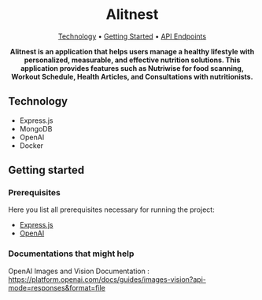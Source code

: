 <h1 align="center" style="font-weight: bold;">Alitnest</h1>

<p align="center">
 <a href="#tech">Technology</a> • 
 <a href="#started">Getting Started</a> • 
  <a href="#routes">API Endpoints</a> 
</p>

<p align="center">
    <b>Alitnest is an application that helps users manage a healthy lifestyle with personalized, measurable, and effective nutrition solutions. This application provides features such as Nutriwise for food scanning, Workout Schedule, Health Articles, and Consultations with nutritionists. </b>
</p>

<h2 id="technologies">Technology</h2>

- Express.js
- MongoDB
- OpenAI
- Docker

<h2 id="started">Getting started</h2>

<h3>Prerequisites</h3>

Here you list all prerequisites necessary for running the project:

- [Express.js](https://expressjs.com/en/starter/hello-world.html)
- [OpenAI](https://platform.openai.com/docs/overview)

<!-- ## How to use

1. **Set up the OpenAI API:**

   - If you're new to the OpenAI API, [sign up for an account](https://platform.openai.com/signup).
   - Follow the [Quickstart](https://platform.openai.com/docs/quickstart) to retrieve your API key.

2. **Set the OpenAI API key:**

   2 options:

   - Set the `OPENAI_API_KEY` environment variable [globally in your system](https://platform.openai.com/docs/libraries#create-and-export-an-api-key)
   - Set the `OPENAI_API_KEY` environment variable in the project: Create a `.env` file at the root of the project and add the following line

    ```bash
   OPENAI_API_KEY=<your_api_key>
   ```
3. **Set the database key:**

   Set the environment variable in the project: Create a `.env` file at the root of the project and add the following line

    ```bash
   MONGODB_URI=<your_url_mongodb>
   ```

4. **Clone the Repository:**

   ```bash
   git clone https://github.com/vinanamira/alitnest-be.git
   ```
   
5. **Enter the Project Directory:**

   After the cloning process is complete, enter the folder of the newly created project:

   ```bash
   cd alitnest-be
   ```

6. **Install dependencies:**

   Run in the project root:

   ```bash
   npm install
   ```

7. **Run the app:**

   ```bash
   npm start
   ```

   The app will be available at [`http://127.0.0.1:<your_port>`](http://127.0.0.1).

<h2 id="routes">📍 API Endpoints</h2>

Here is a list of the main API routes with the expected request bodies.
​
| Route               | Description                                          
|----------------------|-----------------------------------------------------
| <kbd>POST /register</kbd>     | Registering new users into the system [request details](#post-register-detail)
| <kbd>POST /login</kbd>     | Perform user authentication for login  [request details](#post-login-detail)
| <kbd>GET /profile/:userId</kbd>     | Retrieving user profile data based on userId [response details](#get-profile-detail)
| <kbd>PUT /profile/:userId</kbd>     | Updating user profile data based on userId [request details](#put-profile-detail)
| <kbd>PUT /profile/password/:userId</kbd>     | Updating the user password based on userId [request details](#forget-password-detail)
| <kbd>POST /nutriwise</kbd>     | Analyzing food from the uploaded image to calculate nutrition [request details](#post-nutriwise-detail)
| <kbd>POST /daily-goals</kbd>     | Adding the user daily food log [request details](#post-daily-goals-detail)
| <kbd>GET /daily-goals/totals/:userId/:date</kbd>     | Taking all user food records on a specific date [response details](#get-daily-goals-detail)
| <kbd>POST /survey</kbd>     | Storing user survey data related to health goals [request details](#post-survey-detail)

<h2>Autentikasi</h2>

<h3 id="post-send-detail">POST /register</h3>

**REQUEST**
```json
{
    "name": "test ajaaa",
    "email": "user@example.com",
    "password": "<hashed_password>"
}
```

**RESPONSE**
```json
{
  "status": "SUCCESS",
  "message": "Pendaftaran Berhasil!",
  "data": {
    "name": "test ajaaa",
    "email": "user@example.com",
    "password": "$2b$10$CpH7UEWyJnlzlD6Giw3RGuL6rT5ZNmwv0W2SbYGLql2pe6bX5CN3u",
    "_id": "67dd191d911c81ac77186e10",
    "createdAt": "2025-03-21T07:45:33.019Z",
    "updatedAt": "2025-03-21T07:45:33.019Z",
    "__v": 0
  }
}
```

<h3 id="post-login-detail">POST /login</h3>

**REQUEST**
```json
{
    "email": "user@example.com",
    "password": "<hashed_password>"
}
```

**RESPONSE**
```json
{
  "status": "SUCCESS",
  "message": "Login Berhasil",
  "data": {
    "_id": "67dd191d911c81ac77186e10",
    "email": "user@example.com",
    "email": "test4@gmail.com",
    "password": "$2b$10$CpH7UEWyJnlzlD6Giw3RGuL6rT5ZNmwv0W2SbYGLql2pe6bX5CN3u",
    "createdAt": "2025-03-21T07:45:33.019Z",
    "updatedAt": "2025-03-21T07:45:33.019Z",
    "__v": 0
  }
}
```

<h3 id="get-profile-detail">GET /profile/:userId</h3>

**PATH VARIABLES**
```
userId : 67f7a8d2dd3a9e1643463709
```

**RESPONSE**
```json
{
  "status": "SUCCESS",
  "data": {
    "id": "67f7a8d2dd3a9e1643463709",
    "name": "test ajaaa",
    "email": "user@example.com",
    "phone": "",
    "createdAt": "2025-04-10T11:17:38.297Z"
  }
}
```

<h3 id="put-profile-detail">PUT /profile/:userId</h3>

**PATH VARIABLES**
```
userId : 67f7a8d2dd3a9e1643463709
```

**REQUEST**
```json
{
    "name": "Putri Sari",
    "email": "putri.baru2@gmail.com",
    "phone": "08123456789"
}
```

**RESPONSE**
```json
{
  "status": "SUCCESS",
  "message": "Profil berhasil diperbarui",
  "data": {
    "id": "67f7a8d2dd3a9e1643463709",
    "name": "Putri Sari",
    "email": "putri.baru2@gmail.com",
    "phone": "08123456789"
  }
}
```

<h3 id="forget-password-detail">PUT /profile/password/:userId</h3>

**REQUEST**
```json
{
    "currentPassword": "Test 127774",
    "newPassword": "passwordBaru123"
}
```

**RESPONSE**
```json
{
  "status": "SUCCESS",
  "message": "Password berhasil diperbarui"
}
```

<h2>Nutriwise</h2>

<h3 id="post-nutriwise-detail">POST /nutriwise</h3>

**REQUEST**
```
file
```

**RESPONSE**
```json
{
  "message": "Food analyzed successfully",
  "data": {
    "name": "Mixed Vegetable Salad with Avocado",
    "calories": 250,
    "fat": 18,
    "carbs": 20,
    "protein": 5,
    "vitamins": {
      "vitaminA": 35,
      "vitaminC": 40,
      "calcium": 5,
      "iron": 2,
      "potassium": 750
    }
  }
}
```

<h2>Daily Goals</h2>

<h3 id="post-daily-goals-detail">POST /daily-goals</h3>

**REQUEST**
```json
{
  "userId": "67f6d64d14a019e5a7559264",
  "date": "2025-04-10",
  "meal": {
    "name": "Bebek Goreng",
    "calories": 245,
    "protein": 25,
    "fat": 15,
    "carbs": 10,
    "time": "12:15"
  }
}
```

**RESPONSE**
```json
{
  "message": "Makanan berhasil ditambahkan",
  "data": {
    "userId": "67f6d64d14a019e5a7559264",
    "day": 10,
    "date": "2025-04-09T17:00:00.000Z",
    "meals": [
      {
        "name": "Ayam Geprek",
        "calories": 245,
        "protein": 20,
        "fat": 10,
        "carbs": 15,
        "time": "12:15"
      },
      {
        "name": "Bebek Goreng",
        "calories": 245,
        "protein": 25,
        "fat": 15,
        "carbs": 10,
        "time": "12:15"
      }
    ]
  }
}
```

<h3 id="get-daily-goals-detail">GET /daily-goals/totals/:userId/:date</h3>

**PATH VARIABLES**
```
userId : 67f6d64d14a019e5a7559264
date   : 2025-04-10
```

**RESPONSE**
```json
{
  "success": true,
  "date": "2025-04-09T17:00:00.000Z",
  "totals": {
    "calories": 490,
    "protein": 45,
    "fat": 25,
    "carbs": 25
  }
}
```

<h2>In-App Survey</h2>

<h3 id="post-survey-detail">POST /survey</h3>

**REQUEST**
```json
{
  "name": "User Test",
  "goal": "Menaikkan berat badan",
  "birthDate": "2020-08-16",
  "activityLevel": "Aktif sedang (olahraga sedang 3-5 hari/minggu)",
  "height": 150,
  "currentWeight": 70,
  "gender": "Perempuan",
  "targetWeight": 65,
  "weightGoalSpeed": 0.5
}
```

**RESPONSE**
```json
{
  "status": "SUCCESS",
  "message": "Survey saved successfully",
  "data": {
    "name": "User Test",
    "goal": "Menaikkan berat badan",
    "birthDate": "2004-08-16T00:00:00.000Z",
    "activityLevel": "Aktif ringan (olahraga ringan 1-3 hari/minggu)",
    "height": 150,
    "currentWeight": 70,
    "gender": "Perempuan",
    "targetWeight": 65,
    "weightGoalSpeed": 0.5,
    "_id": "67dd947f776f7f57db04b1a3",
    "createdAt": "2025-03-21T16:31:59.517Z",
    "updatedAt": "2025-03-21T16:31:59.517Z",
    "__v": 0
  }
}
``` -->



<h3>Documentations that might help</h3>

OpenAI Images and Vision Documentation : https://platform.openai.com/docs/guides/images-vision?api-mode=responses&format=file
